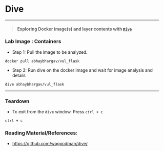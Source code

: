# **Dive**

---

> #### Exploring Docker image(s) and layer contents with [`Dive`](https://github.com/wagoodman/dive/)

### **Lab Image : Containers**

* Step 1: Pull the image to be analyzed.

```commandline
docker pull abhaybhargav/vul_flask
```

* Step 2: Run dive on the docker image and wait for image analysis and details

```commandline
dive abhaybhargav/vul_flask
```

---

### Teardown

* To exit from the `dive` window. Press `ctrl + c`

```commandline
ctrl + c
```


### Reading Material/References:

* https://github.com/wagoodman/dive/
